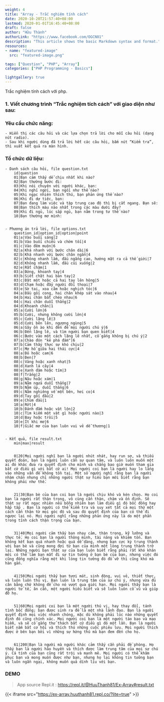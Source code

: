 ```yaml
---
weight: 4
title: "Array - Trắc nghiệm tính cách"
date: 2020-10-20T21:57:40+08:00
lastmod: 2020-01-01T16:45:40+08:00
draft: false
author: "Hữu Thành"
authorLink: "https://www.facebook.com/OGCN01"
description: "This article shows the basic Markdown syntax and format."
resources:
- name: "featured-image"
  src: "featured-image.png"

tags: ["Question", "PHP", "Array"]
categories: ["PHP Programming - Basics"]

lightgallery: true
---
```


Trắc nghiệm tính cách với php.

<!--more-->

### 1. Viết chương trình “Trắc nghiệm tích cách” với giao diện như sau:

### Yêu cầu chức năng:
    - Hiển thị các câu hỏi và các lựa chọn trả lời cho mỗi câu hỏi (dạng nút radio).
    - Sau khi người dùng đã trả lời hết các câu hỏi, bấm nút “Kiểm tra”, thì xuất kết quả ra màn hình.


### Tổ chức dữ liệu:
    - Danh sách câu hỏi, file question.txt
        id|question
        01|Bạn cảm thấy dễ chịu nhất khi nào?
        02|Bạn thường bước đi:
        03|Khi nói chuyện với người khác, bạn:
        04|Khi nghỉ ngơi, bạn ngồi như thế nào?
        05|Khi ngạc nhiên thích thú, bạn phản ứng thế nào?
        06|Khi đi dự tiệc, bạn:
        07|Bạn đang làm việc và tập trung cao độ thì bị cắt ngang. Bạn sẽ:
        08|Bạn thích màu nào nhất trong các màu dưới đây?
        09|Khi đi ngủ, lúc sắp ngủ, bạn nằm trong tư thế nào?
        10|Bạn thường mơ mình:


    - Phương án trả lời, file options.txt
        question_id|option_id|option|point
        01|a|Vào buổi sáng|2
        01|b|Vào buổi chiều và chớm tối|4
        01|c|Vào đêm muộn|6
        02|a|Khá nhanh với bước chân dài|6
        02|b|Khá nhanh với bước chân ngắn|4
        02|c|Không nhanh lắm, đầu ngẩng cao, hướng mặt ra cả thế giới|7
        02|d|Không nhanh lắm, đầu cúi xuống|2
        02|e|Rất chậm|1
        03|a|Đứng, khoanh tay|4
        03|b|Siết chặt hai bàn tay|2
        03|c|Đặt một hoặc cả hai tay lên hông|5
        03|d|Chạm hoặc đẩy người đối thoại|7
        03|e|Sờ tai, xoa cằm hoặc nghịch tóc|6
        04|a|Đầu gối cong, hai chân khép sát vào nhau|4
        04|b|Hai chân bắt chéo nhau|6
        04|c|Hai chân duỗi thẳng|2
        04|d|Khoanh chân|1
        05|a|Cười lớn|6
        05|b|Cười, nhưng không cười lớn|4
        05|c|Cười lặng lẽ|3
        05|d|Cười bẽn lẽn, ngượng ngùng|5
        06|a|Gây ồn ào khi đến để mọi người chú ý|6
        06|b|Đến lặng lẽ, và tìm người bạn quen biết|4
        06|c|Bước vào một cách lặng lẽ nhất, cố gắng không bị chú ý|2
        07|a|Chào đón "kẻ phá đám"|6
        07|b|Cảm thấy thực sự khó chịu|2
        07|c|Mơ hồ giữa hai thái cực|4
        08|a|Đỏ hoặc cam|6
        08|b|Đen|7
        08|c|Vàng hoặc xanh nhạt|5
        08|d|Xanh lá cây|4
        08|e|Xanh đậm hoặc tím|3
        08|f|Trắng|2
        08|g|Nâu hoặc xám|1
        09|a|Nằm ngửa duỗi thẳng|7
        09|b|Nằm úp, duỗi thẳng|6
        09|c|Nằm nghiêng về một bên, hơi co|4
        09|d|Tay gối đầu|2
        09|e|Chùm đầu|1
        10|a|Rớt|4
        10|b|Đánh đấm hoặc vật lộn|2
        10|c|Tìm kiếm một vật gì hoặc người nào|3
        10|d|Bay hoặc trôi|5
        10|e|Ít khi mơ|6
        10|f|Giấc mơ của bạn luôn vui vẻ dễ thương|1


    - Kết quả, file result.txt
        min|max|result


        0|20|Mọi người nghĩ bạn là người nhút nhát, hay run sợ, và thiếu quyết đoán, bạn là người luôn cần sự quan tâm, và luôn luôn muốn một ai đó khác đưa ra quyết định cho mình và chẳng bao giờ muốn tham gia bất cứ điều gì với bất cứ ai! Mọi người coi bạn là người hay lo lắng vào những vấn đề không tồn tại. Một số người nghĩ rằng bạn là người nhàm chán nhưng chỉ những người thật sự hiểu bạn mới biết rằng bạn không phải như thế.


        21|30|Bạn bè của bạn coi bạn là người chịu khó và kén chọn. Họ coi bạn là người rất thận trọng, vô cùng cẩn thận, chậm và ổn định̀. Sẽ thật sự rất ngạc nhiên nếu bỗng nhiên bạn làm điều gì đó bốc đồng hay hấp tấp . Bạn là người có thể kiểm tra và suy xét tất cả mọi thứ một cách cẩn thận từ mọi góc độ và sau đó quyết định của bạn có thể đi ngược lại nó. Mọi người nghĩ rằng những phản ứng này là do một phần trong tính cách thận trọng của bạn.


        31|40|Mọi người cảm thấy bạn nhạy cảm, thận trọng, kỹ lưỡng và thực tế. Họ coi bạn là người thông minh, tài năng và khiêm tốn. Bạn không kết bạn quá nhanh hoặc quá dễ dàng, nhưng bạn cực kỳ trung thành với bạn bè và cũng mong đợi từ bạn của mình một lòng trung thành trở lại. Những người bạn thật sự của bạn luôn biết rằng phải rất khó khăn mới có thể làm bạn mất đi sự tin tưởng ở bạn bè của bạn, nhưng việc đó cũng đồng nghĩa rằng một khi lòng tin tưởng đó đổ vỡ thì cũng khó mà hàn gắn.


        41|50|Mọi người thấy bạn tươi mát, sinh động, vui vẻ, thiết thực, và luôn luôn thú vị. Bạn luôn là trung tâm của sự chú ý, nhưng vừa đủ cân bằng chứ không để cho nó vượt qua giới hạn. Mọi người thấy bạn là người tử tế, ân cần, một người hiểu biết và sẽ luôn luôn cổ vũ và giúp đỡ họ.


        51|60|Mọi người coi bạn là một người thú vị, hay thay đổi, tánh tình bốc đồng; bạn được sinh ra để là một nhà lãnh đạo. Bạn là người quyết định mọi việc nhanh chóng, mặc dù không phải lúc nào những quyết định đó cũng chính xác. Mọi người coi bạn là một người táo bạo và mạo hiểm, và sẽ cố gắng thử thách bất cứ điều gì đó một lần. Bạn là người biết nắm bắt cơ hội và thích thú những cuộc phiêu lưu. Mọi người thích được ở bên bạn bởi vì những sự hứng thú mà bạn đem đến cho họ.


        61|200|Bạn là người mà người khác cảm thấy cần phải đề phòng. Họ thấy bạn là người hão huyền và thích được làm trung tâm của mọi sự chú ý. Cá tính của bạn cũng rất trội và mạnh mẽ. Mọi người có thể khâm phục bạn và mong muốn được như bạn, nhưng họ lại không tin tưởng bạn và luôn ngần ngại, không muốn quá dính líu với bạn.

### DEMO

>App source Repl.it : https://repl.it/@HuuThanh81/Ex-Array#result.txt

{{< iframe src="https://ex-array.huuthanh81.repl.co/?lite=true" >}}
